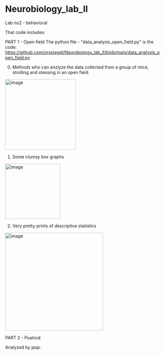 # Neurobiology_lab_II

Lab no2 - behavioral

That code includes:

PART 1 - Open field
The python file - "data_analysis_open_field.py" is the code: https://github.com/orspiegel/Neurobiology_lab_II/blob/main/data_analysis_open_field.py

0. Methods who can anzlyze the data collected from a group of mice, strolling and stessing in an open field.
<img width="229" alt="image" src="https://user-images.githubusercontent.com/71634031/208270731-0ba6bb33-f29a-4ffe-9947-c1a08c42c8a7.png">

1. Some clumsy box graphs
<img width="179" alt="image" src="https://user-images.githubusercontent.com/71634031/208270695-62f727b6-a38f-49fe-94d6-535619c92f18.png">

2. Very pretty prints of descriptive statistics
<img width="318" alt="image" src="https://user-images.githubusercontent.com/71634031/208270656-1078dde7-8c71-4e79-9a81-2da18d485b6b.png">

PART 2 - Poatrod

Analyzed by jasp.
